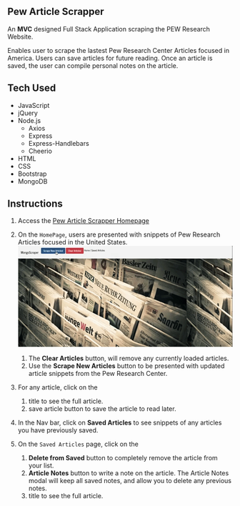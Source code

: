## Pew Article Scrapper

An **MVC** designed Full Stack Application scraping the PEW Research Website.

Enables user to scrape the lastest Pew Research Center Articles focused in America. Users can save articles for future reading. Once an article is saved, the user can compile personal notes on the article.

## Tech Used
* JavaScript
* jQuery
* Node.js
  * Axios
  * Express
  * Express-Handlebars
  * Cheerio
* HTML
* CSS
* Bootstrap
* MongoDB

## Instructions
1. Access the [Pew Article Scrapper Homepage](https://gentle-ocean-77475.herokuapp.com/articles)
1. On the `HomePage`, users are presented with snippets of Pew Research Articles focused in the United States.
![Article](/images/articleStart.gif)
   1. The **Clear Articles** button, will remove any currently loaded articles.
   1. Use the **Scrape New Articles** button to be presented with updated article snippets from the Pew Research Center.
   
1. For any article, click on the
   1. title to see the full article.
   1. save article button to save the article to read later.
1. In the Nav bar, click on **Saved Articles** to see snippets of any articles you have previously saved.
1. On the `Saved Articles` page, click on the
   1. **Delete from Saved** button to completely remove the article from your list.
   1. **Article Notes** button to write a note on the article.  The Article Notes modal will keep all saved notes, and allow you to delete any previous notes.
   1. title to see the full article.
